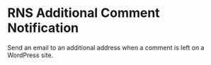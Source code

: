 
# RNS Additional Comment Notification

Send an email to an additional address when a comment is left on a WordPress site.
